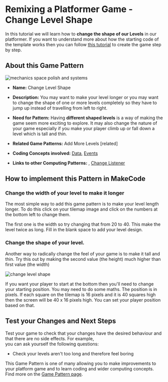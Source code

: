 # Remixing a Platformer Game - Change Level Shape

In this tutorial we will learn how to **change the shape of our Levels** in our platformer.
If you want to understand more about how the starting code of the template works then you can follow [this tutorial](https://arcade.makecode.com/beta#tutorial:https://github.com/mickfuzz/mca_platformer_tutorial/tutorialPartOne)
 to create the game step by step.

## About this Game Pattern

![mechanics space polish and systems](https://raw.githubusercontent.com/mickfuzz/makecode-platformer-101/master/images/patterns/gameMechanics_more_levels.jpg)

* **Name:** Change Level Shape

* **Description:** You may want to make your level longer or you may want to change the shape of one or more levels completely so they
have to jump up instead of travelling from left to right.

* **Need for Pattern:** Having **different shaped levels** is a way of making the game seem more exciting to explore.
It may also change the nature of your game especially if you make  your player climb up or fall down a level which is
tall and thin.  

* **Related Game Patterns:** Add More Levels [related]

* **Coding Concepts involved:** [Data](learningDimensions#data), [Events](learningDimensions#events)

* **Links to other Computing Patterns:** , [Change Listener](learningDimensions#change-listener)

## How to implement this Pattern in MakeCode

### Change the width of your level to make it longer

The most simple way to add this game pattern is to make your level length longer.
To do this click on your tilemap image and click on the numbers at the bottom left to change them.

The first one is the width so try changing that from 20 to 40. This make the level twice as long. Fill in the
blank space to add your level design.

### Change the shape of your level.

Another way to radically change the feel of your game is to make it tall and thin. Try this out by making the
second value (the height) much higher than first value (the width)

![change level shape](https://raw.githubusercontent.com/mickfuzz/makecode-platformer-101/master/images/changeLevelShape.png)

If you want your player to start at the bottom then you'll need to change your starting position. You may need to do some maths.
The position is in pixels. If each square on the tilemap is 16 pixels and it is 40 squares high then the screen will be 40 x 16 pixels
high. You can set your player position based on that.

## Test your Changes and Next Steps

Test your game to check that your changes have the desired behaviour and that there are no side effects. For example,  
you can ask yourself the following questions:

* Check your levels aren't too long and therefore feel boring

This Game Pattern is one of many allowing you to make improvements to your platform game and to learn coding and wider computing concepts.
Find more on the [Game Pattern page](gamePatterns.md).
